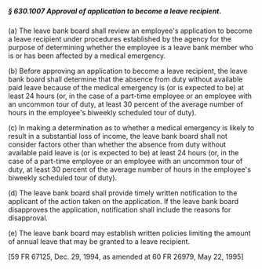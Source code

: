 ##### § 630.1007 Approval of application to become a leave recipient. #####

(a) The leave bank board shall review an employee's application to become a leave recipient under procedures established by the agency for the purpose of determining whether the employee is a leave bank member who is or has been affected by a medical emergency.

(b) Before approving an application to become a leave recipient, the leave bank board shall determine that the absence from duty without available paid leave because of the medical emergency is (or is expected to be) at least 24 hours (or, in the case of a part-time employee or an employee with an uncommon tour of duty, at least 30 percent of the average number of hours in the employee's biweekly scheduled tour of duty).

(c) In making a determination as to whether a medical emergency is likely to result in a substantial loss of income, the leave bank board shall not consider factors other than whether the absence from duty without available paid leave is (or is expected to be) at least 24 hours (or, in the case of a part-time employee or an employee with an uncommon tour of duty, at least 30 percent of the average number of hours in the employee's biweekly scheduled tour of duty).

(d) The leave bank board shall provide timely written notification to the applicant of the action taken on the application. If the leave bank board disapproves the application, notification shall include the reasons for disapproval.

(e) The leave bank board may establish written policies limiting the amount of annual leave that may be granted to a leave recipient.

[59 FR 67125, Dec. 29, 1994, as amended at 60 FR 26979, May 22, 1995]